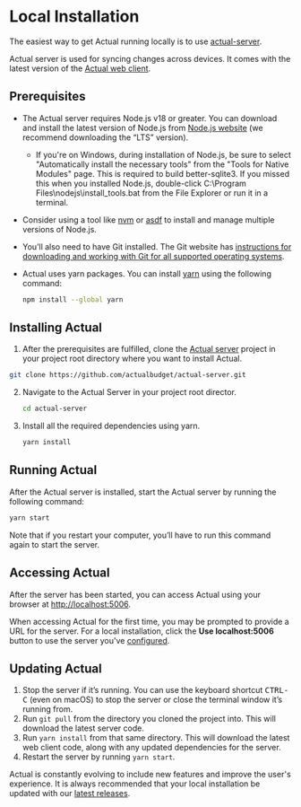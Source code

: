 # Local Installation

The easiest way to get Actual running locally is to use [actual-server](https://github.com/actualbudget/actual-server). 

Actual server is used for syncing changes across devices. It comes with the latest version of the [Actual web client](https://github.com/actualbudget/actual).

## Prerequisites

- The Actual server requires Node.js v18 or greater. You can download and install the latest version of Node.js from [Node.js website](https://nodejs.org/en/download) (we recommend downloading the “LTS” version).
  - If you're on Windows, during installation of Node.js, be sure to select "Automatically install the necessary tools" from the "Tools for Native Modules" page. This is required to build better-sqlite3. If you missed this when you installed Node.js, double-click C:\Program Files\nodejs\install_tools.bat from the File Explorer or run it in a terminal.
- Consider using a tool like [nvm](https://github.com/nvm-sh/nvm) or [asdf](https://asdf-vm.com) to install and manage multiple versions of Node.js.
- You’ll also need to have Git installed. The Git website has [instructions for downloading and working with Git for all supported operating systems](https://git-scm.com/download).
- Actual uses yarn packages. You can install [yarn](https://yarnpkg.com/getting-started/install) using the following command:

  ```bash
  npm install --global yarn
  ```

## Installing Actual

1. After the prerequisites are fulfilled, clone the [Actual server](https://github.com/actualbudget/actual-server) project in your project root directory where you want to install Actual.
  ```bash
  git clone https://github.com/actualbudget/actual-server.git
  ```

2. Navigate to the Actual Server in your project root director.
    ```bash
    cd actual-server
    ```
3. Install all the required dependencies using yarn.
    ```bash
    yarn install
    ```

## Running Actual

After the Actual server is installed, start the Actual server by running the following command:
```bash
yarn start
```
Note that if you restart your computer, you’ll have to run this command again to start the server.

## Accessing Actual

After the server has been started, you can access Actual using your browser at [http://localhost:5006](http://localhost:5006). 

When accessing Actual for the first time, you may be prompted to provide a URL for the server. For a local installation, click the **Use localhost:5006** button to use the server you've [configured](https://actualbudget.org/docs/config/).

## Updating Actual

1. Stop the server if it’s running. You can use the keyboard shortcut <kbd>CTRL-C</kbd> (even on macOS) to stop the server or close the terminal window it’s running from.
2. Run `git pull` from the directory you cloned the project into. This will download the latest server code.
3. Run `yarn install` from that same directory. This will download the latest web client code, along with any updated dependencies for the server.
4. Restart the server by running `yarn start`.

Actual is constantly evolving to include new features and improve the user's experience. It is always recommended that your local installation be updated with our [latest releases](https://actualbudget.org/docs/releases).
